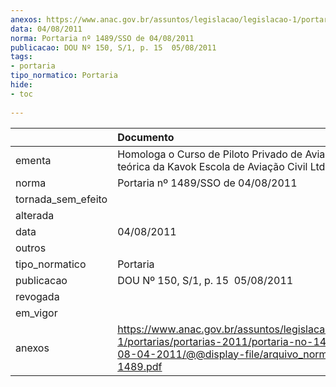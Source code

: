 ```yaml
---
anexos: https://www.anac.gov.br/assuntos/legislacao/legislacao-1/portarias/portarias-2011/portaria-no-1489-sso-de-08-04-2011/@@display-file/arquivo_norma/PA2011-1489.pdf
data: 04/08/2011
norma: Portaria nº 1489/SSO de 04/08/2011
publicacao: DOU Nº 150, S/1, p. 15  05/08/2011
tags:
- portaria
tipo_normatico: Portaria
hide: 
- toc 
 
---
```


|                    | Documento                                                                                                                                                         |
|:-------------------|:------------------------------------------------------------------------------------------------------------------------------------------------------------------|
| ementa             | Homologa o Curso de Piloto Privado de Aviação, parte teórica da Kavok Escola de Aviação Civil Ltda.                                                               |
| norma              | Portaria nº 1489/SSO de 04/08/2011                                                                                                                                |
| tornada_sem_efeito |                                                                                                                                                                   |
| alterada           |                                                                                                                                                                   |
| data               | 04/08/2011                                                                                                                                                        |
| outros             |                                                                                                                                                                   |
| tipo_normatico     | Portaria                                                                                                                                                          |
| publicacao         | DOU Nº 150, S/1, p. 15  05/08/2011                                                                                                                                |
| revogada           |                                                                                                                                                                   |
| em_vigor           |                                                                                                                                                                   |
| anexos             | https://www.anac.gov.br/assuntos/legislacao/legislacao-1/portarias/portarias-2011/portaria-no-1489-sso-de-08-04-2011/@@display-file/arquivo_norma/PA2011-1489.pdf |